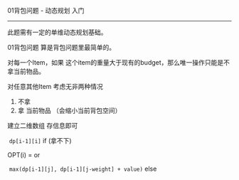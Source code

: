 01背包问题 - 动态规划 入门

---

此题需有一定的单维动态规划基础。

01背包问题 算是背包问题里最简单的。

对每一个Item，如果 这个item的重量大于现有的budget，那么唯一操作只能是不拿当前物品。

对任意其他Item 考虑无非两种情况

1. 不拿
2. 拿 当前物品 （会缩小当前背包空间）

建立二维数组 存信息即可

​					```dp[i-1][i]``` if (拿不下)

OPT(i) =   or

​					```max(dp[i-1][j], dp[i-1][j-weight] + value)``` else 

